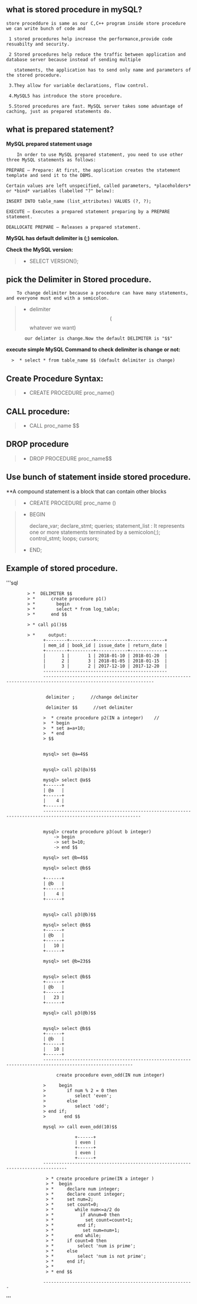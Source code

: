 ## what is stored procedure in mySQL?

    store proceddure is same as our C,C++ program inside store procedure we can write bunch of code and 

     1 stored procedures help increase the performance,provide code resuabilty and security. 
     
     2 Stored procedures help reduce the traffic between application and database server because instead of sending multiple 
     
       statements, the application has to send only name and parameters of the stored procedure.
       
     3.They allow for variable declarations, flow control.
     
     4.MySQL5 has introduce the store procedure.
     
     5.Stored procedures are fast. MySQL server takes some advantage of caching, just as prepared statements do.
     
  ## what is prepared statement?
  
  **MySQL prepared statement usage**

        In order to use MySQL prepared statement, you need to use other three MySQL statements as follows:

    PREPARE – Prepare: At first, the application creates the statement template and send it to the DBMS. 
    
    Certain values are left unspecified, called parameters, *placeholders* or *bind* variables (labelled "?" below):

    INSERT INTO table_name (list_attributes) VALUES (?, ?);
    
    EXECUTE – Executes a prepared statement preparing by a PREPARE statement.
    
    DEALLOCATE PREPARE – Releases a prepared statement.
    
  **MySQL has default delimiter is (;) semicolon.**
   
  **Check the MySQL version:**
  
  > *  SELECT VERSION();
  
  ## pick the Delimiter in Stored procedure.
  
        To change delimiter because a procedure can have many statements, and everyone must end with a semicolon.
        
  >   * delimiter $$ ( $$ whatever we want)
       
           our delimter is change.Now the default DELIMITER is "$$"
   
   **execute simple MySQL Command to check delimiter is change or not:**
      
      >  * select * from table_name $$ (default delimiter is change)
  
  ## Create Procedure Syntax:
  
  >   * CREATE PROCEDURE proc_name()
  
  ## CALL procedure:
  
  >   * CALL proc_name $$
  
  ## DROP procedure
  
  >  * DROP PROCEDURE proc_name$$
  
  ## Use bunch of statement inside stored procedure.
  
  **A compound statement is a block that can contain other blocks
  
  > * CREATE PROCEDURE proc_name () 
  
  > * BEGIN      
  >
  >      declare_var;
  >      declare_stmt;
  >      queries;
  >      statement_list : It represents one or more statements terminated by a semicolon(;);
  >      control_stmt;
  >      loops;
  >      cursors;
  >   
  > * END;
    
  ## Example of stored procedure.
 '''sql

            > *  DELIMITER $$
            > *      create procedure p1()
            > *        begin
            > *        select * from log_table;
            > *      end $$

            > * call p1()$$

            > *     output:
                  +--------+---------+------------+-------------+
                  | mem_id | book_id | issue_date | return_date |
                  +--------+---------+------------+-------------+
                  |      1 |       1 | 2018-01-10 | 2018-01-20  |
                  |      2 |       3 | 2018-01-05 | 2018-01-15  |
                  |      3 |       2 | 2017-12-10 | 2017-12-20  |
                  -----------------------------------------------
                  ----------------------------------------------------------------------------------------------------------------


                   delimiter ;      //change delimiter

                   delimiter $$      //set delimiter

                  >  * create procedure p2(IN a integer)    // 
                  >  * begin
                  >  * set a=a+10;
                  >  * end 
                  > $$


                  mysql> set @a=4$$


                  mysql> call p2(@a)$$

                  mysql> select @a$$
                  +------+
                  | @a   |
                  +------+
                  |    4 |
                  +------+
                  -----------------------------------------------------------------------------------------------------------


                  mysql> create procedure p3(out b integer)    
                      -> begin 
                      -> set b=10;
                      -> end $$

                  mysql> set @b=4$$

                  mysql> select @b$$

                  +------+
                  | @b   |
                  +------+
                  |    4 |
                  +------+


                  mysql> call p3(@b)$$

                  mysql> select @b$$
                  +------+
                  | @b   |
                  +------+
                  |   10 |
                  +------+

                  mysql> set @b=23$$


                  mysql> select @b$$
                  +------+
                  | @b   |
                  +------+
                  |   23 |
                  +------+

                  mysql> call p3(@b)$$


                  mysql> select @b$$
                  +------+
                  | @b   |
                  +------+
                  |   10 |
                  +------+
                  --------------------------------------------------------------------------------------------------------

                       create procedure even_odd(IN num integer)

                  >     begin 
                  >        if num % 2 = 0 then 
                  >           select 'even';
                  >        else
                  >           select 'odd';
                  >	end if;
                  >       end $$

                  mysql >> call even_odd(10)$$

                              +------+
                              | even |
                              +------+
                              | even |
                              +------+
                  -------------------------------------------------------------------------------

                   > * create procedure prime(IN a integer )
                   > *  begin 
                   > *     declare num integer;
                   > *     declare count integer;
                   > *     set num=2;
                   > *     set count=0;
                   > *        while num<=a/2 do
                   > *          if a%num=0 then
                   > *            set count=count+1;
                   > *         end if;
                   > *           set num=num+1;
                   > *        end while;
                   > *     if count=0 then
                   > *         select 'num is prime';
                   > *     else
                   > *         select 'num is not prime';
                   > *     end if;
                   > *   
                   > * end $$

                  ---------------------------------------------------------
'''
